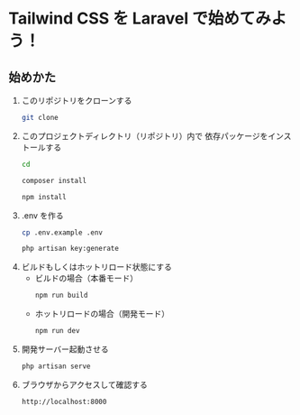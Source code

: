 # Tailwind CSS を Laravel で始めてみよう！

## 始めかた
1. このリポジトリをクローンする
    ```bash
    git clone
    ```
1. このプロジェクトディレクトリ（リポジトリ）内で 依存パッケージをインストールする
    ```bash
    cd
    ```
    ```bash
    composer install
    ```
    ```bash
    npm install
    ```
1. .env を作る
    ```bash
    cp .env.example .env
    ```
    ```bash
    php artisan key:generate
    ```
2. ビルドもしくはホットリロード状態にする
    - ビルドの場合（本番モード）
      ```bash
      npm run build
      ```
    - ホットリロードの場合（開発モード）
      ```bash
      npm run dev
      ```
3. 開発サーバー起動させる
    ```bash
    php artisan serve
    ```
4. ブラウザからアクセスして確認する
    ```bash
    http://localhost:8000
    ```

